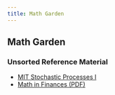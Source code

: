 ```yaml
---
title: Math Garden
---
```


## Math Garden

### Unsorted Reference Material

- [MIT Stochastic Processes I](https://www.youtube.com/watch?v=TuTmC8aOQJE)
- [Math in Finances (PDF)](https://people.math.ethz.ch/~embrecht/ftp/paul.pdf)